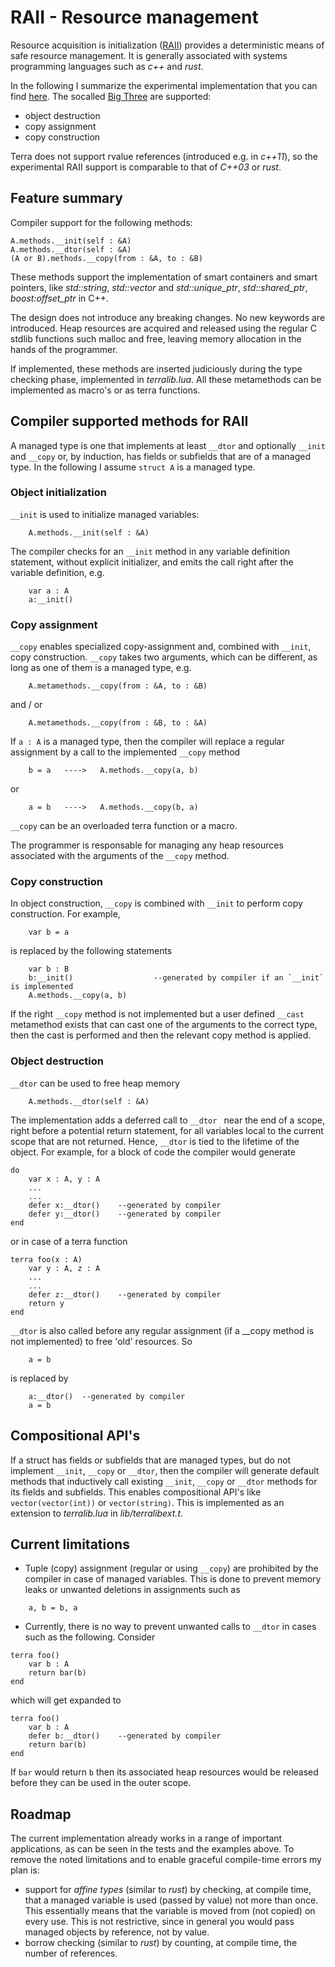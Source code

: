 # RAII - Resource management
Resource acquisition is initialization ([RAII](https://en.wikipedia.org/wiki/Resource_acquisition_is_initialization)) provides a deterministic means of safe resource management. It is generally associated with systems programming languages such as *c++* and *rust*.

In the following I summarize the experimental implementation that you can find [here](https://github.com/renehiemstra/terra/tree/raii). The socalled [Big Three](https://en.wikipedia.org/wiki/Rule_of_three_(C%2B%2B_programming)) are supported:
* object destruction
* copy assignment
* copy construction

Terra does not support rvalue references (introduced e.g. in *c++11*), so the experimental RAII support is comparable to that of *C++03* or *rust*. 

## Feature summary
Compiler support for the following methods:
```
A.methods.__init(self : &A)
A.methods.__dtor(self : &A)
(A or B).methods.__copy(from : &A, to : &B)
```
These methods support the implementation of smart containers and smart pointers, like *std::string*, *std::vector* and *std::unique_ptr*, *std::shared_ptr*, *boost:offset_ptr* in C++.

The design does not introduce any breaking changes. No new keywords are introduced. Heap resources are acquired and released using the regular C stdlib functions such malloc and free, leaving memory allocation in the hands of the programmer.

If implemented, these methods are inserted judiciously during the type checking phase, implemented in *terralib.lua*. All these metamethods can be implemented as macro's or as terra functions.

## Compiler supported methods for RAII
A managed type is one that implements at least `__dtor` and optionally `__init` and `__copy` or, by induction, has fields or subfields that are of a managed type. In the following I assume `struct A` is a managed type.

### Object initialization
`__init` is used to initialize managed variables:
```
    A.methods.__init(self : &A)
```
The compiler checks for an `__init` method in any variable definition statement, without explicit initializer, and emits the call right after the variable definition, e.g.
```
    var a : A
    a:__init()
```
### Copy assignment
`__copy` enables specialized copy-assignment and, combined with `__init`, copy construction. `__copy` takes two arguments, which can be different, as long as one of them is a managed type, e.g.
```
    A.metamethods.__copy(from : &A, to : &B)
```
and / or
```
    A.metamethods.__copy(from : &B, to : &A)
```
If `a : A` is a managed type, then the compiler will replace a regular assignment by a call to the implemented `__copy` method
```
    b = a   ---->   A.methods.__copy(a, b) 
```
or 
```
    a = b   ---->   A.methods.__copy(b, a)
```
`__copy` can be an overloaded terra function or a macro.

The programmer is responsable for managing any heap resources associated with the arguments of the `__copy` method.

### Copy construction
In object construction, `__copy` is combined with `__init` to perform copy construction. For example,
```
    var b = a
```
is replaced by the following statements
```
    var b : B
    b:__init()                  --generated by compiler if an `__init` is implemented
    A.methods.__copy(a, b)
```
If the right `__copy` method is not implemented but a user defined `__cast` metamethod exists that can cast one of the arguments to the correct type, then the cast is performed and then the relevant copy method is applied.

### Object destruction
`__dtor` can be used to free heap memory
```
    A.methods.__dtor(self : &A)
```
The implementation adds a deferred call to `__dtor ` near the end of a scope, right before a potential return statement, for all variables local to the current scope that are not returned. Hence, `__dtor` is tied to the lifetime of the object. For example, for a block of code the compiler would generate
```
do
    var x : A, y : A
    ...
    ...
    defer x:__dtor()    --generated by compiler
    defer y:__dtor()    --generated by compiler
end
```
or in case of a terra function
```
terra foo(x : A)
    var y : A, z : A
    ...
    ...
    defer z:__dtor()    --generated by compiler
    return y
end
```
`__dtor` is also called before any regular assignment (if a __copy method is not implemented)  to free 'old' resources. So
```
    a = b
```
is replaced by
```
    a:__dtor()  --generated by compiler
    a = b
```
## Compositional API's
If a struct has fields or subfields that are managed types, but do not implement `__init`, `__copy` or `__dtor`, then the compiler will generate default methods that inductively call existing `__init`, `__copy` or `__dtor` methods for its fields and subfields. This enables compositional API's like `vector(vector(int))` or  `vector(string)`. This is implemented as an extension to *terralib.lua* in *lib/terralibext.t*.

## Current limitations
* Tuple (copy) assignment (regular or using `__copy`) are prohibited by the compiler in case of managed variables. This is done to prevent memory leaks or unwanted deletions in assignments such as
```
    a, b = b, a
```
* Currently, there is no way to prevent unwanted calls to `__dtor` in cases such as the following. Consider
```
terra foo()
    var b : A
    return bar(b)
end
```
which will get expanded to 
```
terra foo()
    var b : A
    defer b:__dtor()    --generated by compiler
    return bar(b)
end
```
If `bar` would return `b` then its associated heap resources would be released before they can be used in the outer scope.

## Roadmap
The current implementation already works in a range of important applications, as can be seen in the tests and the examples above. To remove the noted limitations and to enable graceful compile-time errors my plan is:
* support for *affine types* (similar to *rust*) by checking, at compile time, that a managed variable is used (passed by value) not more than once. This essentially means that the variable is moved from (not copied) on every use. This is not restrictive, since in general you would pass managed objects by reference, not by value.
* borrow checking (similar to *rust*) by counting, at compile time, the number of references.